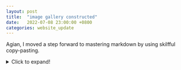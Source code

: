 ```yaml
---
layout: post
title:  "image gallery constructed"
date:   2022-07-08 23:00:00 +0800
categories: website_update
---
```

Agian, I moved a step forward to mastering markdown by using skilfful copy-pasting.
<details>
  <summary>Click to expand!</summary>
  
  Codes for a collapsible section 
  
  ```
  
  <details>
    <summary>Click to expand!</summary>
  
  
  </details>
  
  ```
  
</details>
